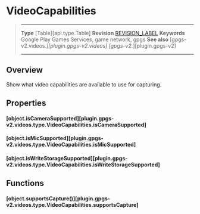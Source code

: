 # VideoCapabilities

> --------------------- ------------------------------------------------------------------------------------------
> __Type__              [Table][api.type.Table]
> __Revision__          [REVISION_LABEL](REVISION_URL)
> __Keywords__          Google Play Games Services, game network, gpgs
> __See also__          [gpgs-v2.videos.*][plugin.gpgs-v2.videos]
>                       [gpgs-v2.*][plugin.gpgs-v2]
> --------------------- ------------------------------------------------------------------------------------------

## Overview

Show what video capabilities are available to use for capturing.

## Properties

#### [object.isCameraSupported][plugin.gpgs-v2.videos.type.VideoCapabilities.isCameraSupported]

#### [object.isMicSupported][plugin.gpgs-v2.videos.type.VideoCapabilities.isMicSupported]

#### [object.isWriteStorageSupported][plugin.gpgs-v2.videos.type.VideoCapabilities.isWriteStorageSupported]

## Functions

#### [object.supportsCapture()][plugin.gpgs-v2.videos.type.VideoCapabilities.supportsCapture]